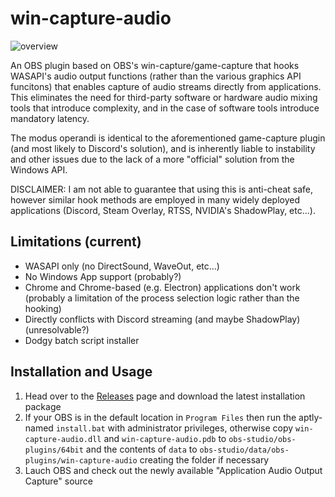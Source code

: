 # win-capture-audio

![overview](https://raw.githubusercontent.com/bozbez/win-capture-audio/main/media/overview.png)

An OBS plugin based on OBS's win-capture/game-capture that hooks WASAPI's audio output functions (rather than the various graphics API funcitons) that enables capture of audio streams directly from applications. This eliminates the need for third-party software or hardware audio mixing tools that introduce complexity, and in the case of software tools introduce mandatory latency.

The modus operandi is identical to the aforementioned game-capture plugin (and most likely to Discord's solution), and is inherently liable to instability and other issues due to the lack of a more "official" solution from the Windows API.

DISCLAIMER: I am not able to guarantee that using this is anti-cheat safe, however similar hook methods are employed in many widely deployed applications (Discord, Steam Overlay, RTSS, NVIDIA's ShadowPlay, etc...).

## Limitations (current)

- WASAPI only (no DirectSound, WaveOut, etc...)
- No Windows App support (probably?)
- Chrome and Chrome-based (e.g. Electron) applications don't work (probably a limitation of the process selection logic rather than the hooking)
- Directly conflicts with Discord streaming (and maybe ShadowPlay) (unresolvable?)
- Dodgy batch script installer

## Installation and Usage

1. Head over to the [Releases](https://github.com/bozbez/win-capture-audio/releases) page and download the latest installation package
2. If your OBS is in the default location in `Program Files` then run the aptly-named `install.bat` with administrator privileges, otherwise copy `win-capture-audio.dll` and `win-capture-audio.pdb` to `obs-studio/obs-plugins/64bit` and the contents of `data` to `obs-studio/data/obs-plugins/win-capture-audio` creating the folder if necessary
3. Lauch OBS and check out the newly available "Application Audio Output Capture" source